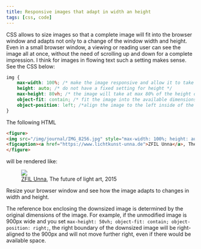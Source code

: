 ```yaml
---
title: Responsive images that adapt in width an height
tags: [css, code]
---
```

CSS allows to size images so that a complete image will fit into the browser window and adapts not only to a change of the window width and height. Even in a small browser window, a viewing or reading user can see the image all at once, without the need of scrolling up and down for a complete impression. I think for images in flowing text such a setting makes sense. See the CSS below:

```css
img {
	max-width: 100%; /* make the image responsive and allow it to take at max 100% of the available width - this will make the image adapt to window width */
	height: auto; /* do not have a fixed setting for height */
	max-height: 80vh; /* the image will take at max 80% of the height of the browser window - this will make the image adapt to window height*/
	object-fit: contain; /* fit the image into the available dimensions while preserving aspect ratio */
	object-position: left; /*align the image to the left inside of the available box*/
}
```

The following HTML

```html
<figure>
<img src="/img/journal/IMG_8256.jpg" style="max-width: 100%; height: auto; max-height: 80vh; object-fit: contain; object-position: left;">
<figcaption><a href="https://www.lichtkunst-unna.de">ZFIL Unna</a>, The future of light art, 2015</figcaption>
</figure>
```

will be rendered like: 

<figure>
<img src="/img/journal/IMG_8256.jpg" style="max-width: 100%; height: auto; max-height: 80vh; object-fit: contain; object-position: left;">
<figcaption><a href="https://www.lichtkunst-unna.de">ZFIL Unna</a>, The future of light art, 2015</figcaption>
</figure>

Resize your browser window and see how the image adapts to changes in width and height. 

The reference box enclosing the downsized image is determined by the original dimensions of the image. For example, if the unmodified image is 900px wide and you set `max-height: 50vh; object-fit: contain; object-position: right;`, the right boundary of the downsized image will be right-aligned to the 900px and will not move further right, even if there would be available space.



